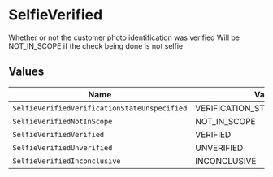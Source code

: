 # SelfieVerified

Whether or not the customer photo identification was verified Will be NOT_IN_SCOPE if the check being done is not selfie


## Values

| Name                                         | Value                                        |
| -------------------------------------------- | -------------------------------------------- |
| `SelfieVerifiedVerificationStateUnspecified` | VERIFICATION_STATE_UNSPECIFIED               |
| `SelfieVerifiedNotInScope`                   | NOT_IN_SCOPE                                 |
| `SelfieVerifiedVerified`                     | VERIFIED                                     |
| `SelfieVerifiedUnverified`                   | UNVERIFIED                                   |
| `SelfieVerifiedInconclusive`                 | INCONCLUSIVE                                 |